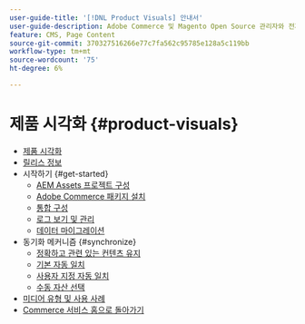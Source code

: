 ```yaml
---
user-guide-title: '[!DNL Product Visuals] 안내서'
user-guide-description: Adobe Commerce 및 Magento Open Source 관리자와 전자 상거래 마케터를 위한 AEM Assets 통합에서 제공하는  [!DNL Product Visuals] 에 대한 포괄적인 정보입니다.
feature: CMS, Page Content
source-git-commit: 370327516266e77c7fa562c95785e128a5c119bb
workflow-type: tm+mt
source-wordcount: '75'
ht-degree: 6%

---
```



# 제품 시각화 {#product-visuals}

- [제품 시각화](overview.md)
- [릴리스 정보](release-notes.md)
- 시작하기 {#get-started}
   - [AEM Assets 프로젝트 구성](get-started/configure-aem.md)
   - [Adobe Commerce 패키지 설치](get-started/configure-commerce.md)
   - [통합 구성](get-started/setup-synchronization.md)
   - [로그 보기 및 관리](get-started/logs.md)
   - [데이터 마이그레이션](get-started/migrate-data.md)
- 동기화 메커니즘 {#synchronize}
   - [정확하고 관련 있는 컨텐츠 유지](synchronize/commerce-content.md)
   - [기본 자동 일치](synchronize/default-match.md)
   - [사용자 지정 자동 일치](synchronize/custom-match.md)
   - [수동 자산 선택](synchronize/asset-selector-integration.md)
- [미디어 유형 및 사용 사례](manage-assets.md)
- [Commerce 서비스 홈으로 돌아가기](https://experienceleague.adobe.com/en/docs/commerce/user-guides/home)
